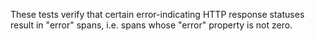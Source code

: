 These tests verify that certain error-indicating HTTP response statuses result
in "error" spans, i.e. spans whose "error" property is not zero.
